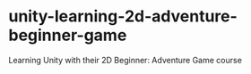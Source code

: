 # unity-learning-2d-adventure-beginner-game
Learning Unity with their 2D Beginner: Adventure Game course
